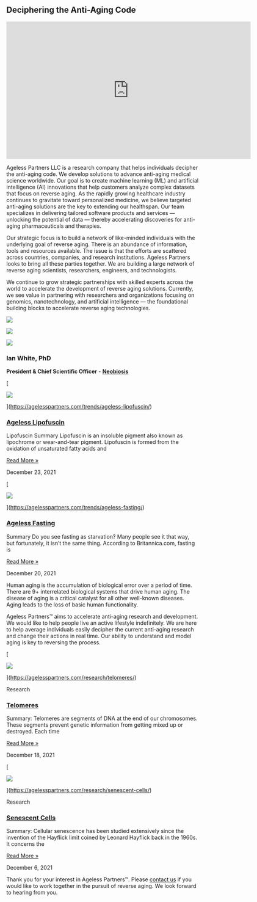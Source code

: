 ## Deciphering the Anti-Aging Code

<iframe allowfullscreen="1" allow="accelerometer; autoplay; clipboard-write; encrypted-media; gyroscope; picture-in-picture" title="YouTube video player" src="https://www.youtube.com/embed/3icK4qMJGwE?controls=1&amp;rel=0&amp;playsinline=0&amp;modestbranding=0&amp;autoplay=0&amp;enablejsapi=1&amp;origin=https%3A%2F%2Fagelesspartners.com&amp;widgetid=1" id="widget2" width="640" height="360" frameborder="0"></iframe>

Ageless Partners LLC is a research company that helps individuals decipher the anti-aging code. We develop solutions to advance anti-aging medical science worldwide. Our goal is to create machine learning (ML) and artificial intelligence (AI) innovations that help customers analyze complex datasets that focus on reverse aging. As the rapidly growing healthcare industry continues to gravitate toward personalized medicine, we believe targeted anti-aging solutions are the key to extending our healthspan. Our team specializes in delivering tailored software products and services — unlocking the potential of data — thereby accelerating discoveries for anti-aging pharmaceuticals and therapies.

Our strategic focus is to build a network of like-minded individuals with the underlying goal of reverse aging. There is an abundance of information, tools and resources available. The issue is that the efforts are scattered across countries, companies, and research institutions. Ageless Partners looks to bring all these parties together. We are building a large network of reverse aging scientists, researchers, engineers, and technologists.

We continue to grow strategic partnerships with skilled experts across the world to accelerate the development of reverse aging solutions. Currently, we see value in partnering with researchers and organizations focusing on genomics, nanotechnology, and artificial intelligence — the foundational building blocks to accelerate reverse aging technologies.

![](https://i0.wp.com/agelesspartners.com/wp-content/uploads/2021/09/jason-headshot.jpg?fit=250%2C250&ssl=1)

![](https://i1.wp.com/agelesspartners.com/wp-content/uploads/2020/12/jin-xiong.jpg?fit=250%2C250&ssl=1)

![](https://i1.wp.com/agelesspartners.com/wp-content/uploads/2021/01/ian-white-headshot.jpg?fit=250%2C250&ssl=1)

### Ian White, PhD

**President & Chief Scientific Officer** - **[Neobiosis](https://neobiosis.com/)**

[

![](https://i2.wp.com/agelesspartners.com/wp-content/uploads/2021/09/ageless-lipofuscin-image.jpg?fit=768%2C374&ssl=1)

](https://agelesspartners.com/trends/ageless-lipofuscin/)

### [Ageless Lipofuscin](https://agelesspartners.com/trends/ageless-lipofuscin/)

Lipofuscin Summary Lipofuscin is an insoluble pigment also known as lipochrome or wear-and-tear pigment. Lipofuscin is formed from the oxidation of unsaturated fatty acids and

[Read More »](https://agelesspartners.com/trends/ageless-lipofuscin/)

December 23, 2021

[

![](https://i1.wp.com/agelesspartners.com/wp-content/uploads/2021/09/ageless-fasting-image.jpg?fit=768%2C374&ssl=1)

](https://agelesspartners.com/trends/ageless-fasting/)

### [Ageless Fasting](https://agelesspartners.com/trends/ageless-fasting/)

Summary Do you see fasting as starvation? Many people see it that way, but fortunately, it isn’t the same thing. According to Britannica.com, fasting is

[Read More »](https://agelesspartners.com/trends/ageless-fasting/)

December 20, 2021

Human aging is the accumulation of biological error over a period of time. There are 9+ interrelated biological systems that drive human aging. The disease of aging is a critical catalyst for all other well-known diseases. Aging leads to the loss of basic human functionality.

Ageless Partners™ aims to accelerate anti-aging research and development. We would like to help people live an active lifestyle indefinitely. We are here to help average individuals easily decipher the current anti-aging research and change their actions in real time. Our ability to understand and model aging is key to reversing the process.

[

![](https://i1.wp.com/agelesspartners.com/wp-content/uploads/2021/07/telomeres-image.jpg?fit=768%2C376&ssl=1)

](https://agelesspartners.com/research/telomeres/)

Research

### [Telomeres](https://agelesspartners.com/research/telomeres/)

Summary: Telomeres are segments of DNA at the end of our chromosomes. These segments prevent genetic information from getting mixed up or destroyed. Each time

[Read More »](https://agelesspartners.com/research/telomeres/)

December 18, 2021

[

![](https://i2.wp.com/agelesspartners.com/wp-content/uploads/2021/05/senescent-cells-img.jpg?fit=768%2C374&ssl=1)

](https://agelesspartners.com/research/senescent-cells/)

Research

### [Senescent Cells](https://agelesspartners.com/research/senescent-cells/)

Summary: Cellular senescence has been studied extensively since the invention of the Hayflick limit coined by Leonard Hayflick back in the 1960s. It concerns the

[Read More »](https://agelesspartners.com/research/senescent-cells/)

December 6, 2021

Thank you for your interest in Ageless Partners™. Please [contact us](mailto:inquiries@agelesspartners.com) if you would like to work together in the pursuit of reverse aging. We look forward to hearing from you.
